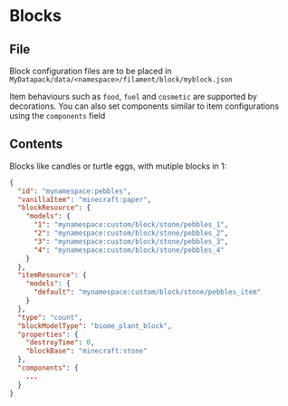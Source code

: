 # Blocks

## File

Block configuration files are to be placed in `MyDatapack/data/<namespace>/filament/block/myblock.json` 

Item behaviours such as `food`, `fuel` and `cosmetic` are supported by decorations.
You can also set components similar to item configurations using the `components` field

## Contents

Blocks like candles or turtle eggs, with mutiple blocks in 1:
```json
{
  "id": "mynamespace:pebbles",
  "vanillaItem": "minecraft:paper",
  "blockResource": {
    "models": {
      "1": "mynamespace:custom/block/stone/pebbles_1",
      "2": "mynamespace:custom/block/stone/pebbles_2",
      "3": "mynamespace:custom/block/stone/pebbles_3",
      "4": "mynamespace:custom/block/stone/pebbles_4"
    }
  },
  "itemResource": {
    "models": {
      "default": "mynamespace:custom/block/stone/pebbles_item"
    }
  },  
  "type": "count",
  "blockModelType": "biome_plant_block",
  "properties": {
    "destroyTime": 0,
    "blockBase": "minecraft:stone"
  },
  "components": {
    ...
  }
}
```

